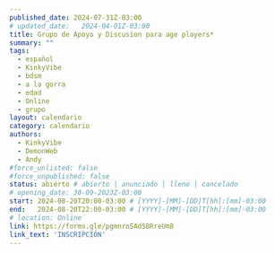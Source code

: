 ```yaml
---
published_date: 2024-07-31Z-03:00
# updated_date:   2024-04-01Z-03:00
title: Grupo de Apoyo y Discusion para age players*
summary: ""
tags:
  - español
  - KinkyVibe
  - bdsm
  - a la gorra
  - edad
  - Online
  - grupo
layout: calendario
category: calendario
authors:
  - KinkyVibe
  - DemonWeb
  - Andy
#force_unlisted: false
#force_unpublished: false
status: abierto # abierto | anunciado | lleno | cancelado
# opening_date: 30-09-2023Z-03:00
start: 2024-08-20T20:00-03:00 # [YYYY]-[MM]-[DD]T[hh]:[mm]-03:00
end:   2024-08-20T22:00-03:00 # [YYYY]-[MM]-[DD]T[hh]:[mm]-03:00
# location: Online
link: https://forms.gle/pgmnro5AdSBRreUm8
link_text: 'INSCRIPCIÓN'
---
```

